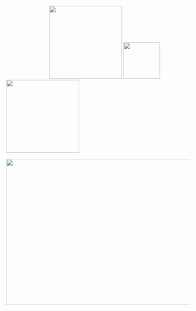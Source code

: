
 &nbsp; &nbsp; &nbsp; &nbsp; &nbsp; &nbsp; &nbsp; &nbsp; &nbsp; &nbsp; &nbsp; &nbsp; &nbsp; &nbsp; &nbsp; <image   style=" height:200px;width:200px;" src="yo.gif"> <image style="height:100px;width:100px;" src="doggy.gif"><image style="height:200px;width:200px;" src="luffy2.gif">  
 <br><image style=" height:400px;margin:0;width:1000px" src="giphy.gif"> 




